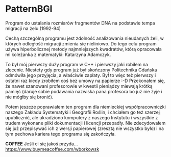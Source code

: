 # PatternBGI
Program do ustalania rozmiarów fragmentów DNA na podstawie tempa migracji na żelu (1992-94)

Cechą szczególną programu jest zdolność analizowania nieudanych żeli, w których odległość
migracji zmienia się nieliniowo. Do tego celu program używa hiperbolicznej metody najmniejszych
kwadratów, którą opracowała mi koleżanka z matematyki: Katarzyna Adamczyk.

To był mój pierwszy duży program w C++ i pierwszy jaki robiłem na zlecenie.
Niestety gdy program już był skończony Politechnika Gdańska odmówiła jego przyjęcia, a właściwie zapłaty.
Był to więc też pierwszy i ostatni raz kiedy zrobiłem coś bez umowy na papierze :-D
Przekonałem się, że nawet szanowani profesorowie w kwestii pieniądzy miewają krótką pamięć
(daruje sobie podawania nazwiska pana profesora bo już nie żyje i nie mógłby się bronić).

Potem jeszcze poprawiałem ten program dla niemieckiej współpracowniczki naszego 
Zakładu Systematyki i Geografii Roślin, i chciałem go też szerzej upublicznić, ale ukradziono komputery 
z naszego Instytutu i wszystkie z trudem wykonane pliki dokumentacji i licencji przepadły.
Nie zdecydowałem się już przepisywać ich z wersji papierowej (zresztą nie wszystko było) 
i na tym pechowa kariera tego programu się zakończyła.

**COFFEE**
Jeśli ci się jakoś przyda...
https://www.buymeacoffee.com/wborkowsk 
